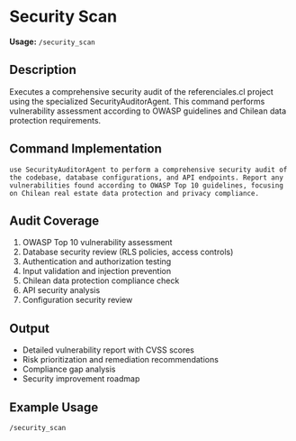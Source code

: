 # Security Scan

**Usage:** `/security_scan`

## Description
Executes a comprehensive security audit of the referenciales.cl project using the specialized SecurityAuditorAgent. This command performs vulnerability assessment according to OWASP guidelines and Chilean data protection requirements.

## Command Implementation
```
use SecurityAuditorAgent to perform a comprehensive security audit of the codebase, database configurations, and API endpoints. Report any vulnerabilities found according to OWASP Top 10 guidelines, focusing on Chilean real estate data protection and privacy compliance.
```

## Audit Coverage
1. OWASP Top 10 vulnerability assessment
2. Database security review (RLS policies, access controls)
3. Authentication and authorization testing
4. Input validation and injection prevention
5. Chilean data protection compliance check
6. API security analysis
7. Configuration security review

## Output
- Detailed vulnerability report with CVSS scores
- Risk prioritization and remediation recommendations
- Compliance gap analysis
- Security improvement roadmap

## Example Usage
```
/security_scan
```